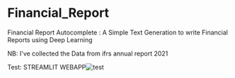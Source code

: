 # Financial_Report
Financial Report Autocomplete :   A Simple Text Generation to write Financial Reports using Deep Learning

NB: I've collected the Data from ifrs annual report 2021

Test: STREAMLIT WEBAPP![test](https://user-images.githubusercontent.com/103006899/229854249-b9ab4cb8-da32-4920-8b4a-308d30df4e12.PNG)
